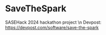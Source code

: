 # SaveTheSpark
SASEHack 2024 hackathon project \n
Devpost: https://devpost.com/software/save-the-spark
